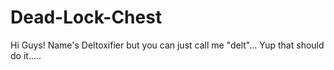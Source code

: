 # Dead-Lock-Chest

Hi Guys!
Name's Deltoxifier but you can just call me "delt"...
Yup that should do it.....
